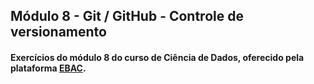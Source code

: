 ## Módulo 8 - Git / GitHub - Controle de versionamento

#### Exercícios do módulo 8 do curso de Ciência de Dados, oferecido pela plataforma [EBAC](https://ebaconline.com.br/).

